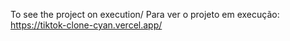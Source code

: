 To see the project on execution/ Para ver o projeto em execução:
https://tiktok-clone-cyan.vercel.app/
